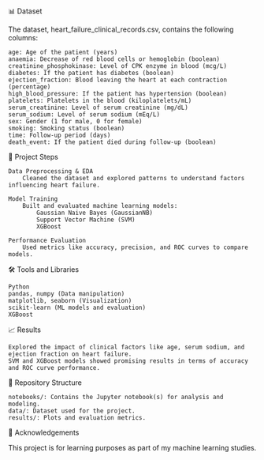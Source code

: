 📊 Dataset

The dataset, heart_failure_clinical_records.csv, contains the following columns:

    age: Age of the patient (years)
    anaemia: Decrease of red blood cells or hemoglobin (boolean)
    creatinine_phosphokinase: Level of CPK enzyme in blood (mcg/L)
    diabetes: If the patient has diabetes (boolean)
    ejection_fraction: Blood leaving the heart at each contraction (percentage)
    high_blood_pressure: If the patient has hypertension (boolean)
    platelets: Platelets in the blood (kiloplatelets/mL)
    serum_creatinine: Level of serum creatinine (mg/dL)
    serum_sodium: Level of serum sodium (mEq/L)
    sex: Gender (1 for male, 0 for female)
    smoking: Smoking status (boolean)
    time: Follow-up period (days)
    death_event: If the patient died during follow-up (boolean)

🚀 Project Steps

    Data Preprocessing & EDA
        Cleaned the dataset and explored patterns to understand factors influencing heart failure.

    Model Training
        Built and evaluated machine learning models:
            Gaussian Naive Bayes (GaussianNB)
            Support Vector Machine (SVM)
            XGBoost

    Performance Evaluation
        Used metrics like accuracy, precision, and ROC curves to compare models.

🛠️ Tools and Libraries

    Python
    pandas, numpy (Data manipulation)
    matplotlib, seaborn (Visualization)
    scikit-learn (ML models and evaluation)
    XGBoost

📈 Results

    Explored the impact of clinical factors like age, serum sodium, and ejection fraction on heart failure.
    SVM and XGBoost models showed promising results in terms of accuracy and ROC curve performance.

📂 Repository Structure

    notebooks/: Contains the Jupyter notebook(s) for analysis and modeling.
    data/: Dataset used for the project.
    results/: Plots and evaluation metrics.

🌟 Acknowledgements

This project is for learning purposes as part of my machine learning studies.
